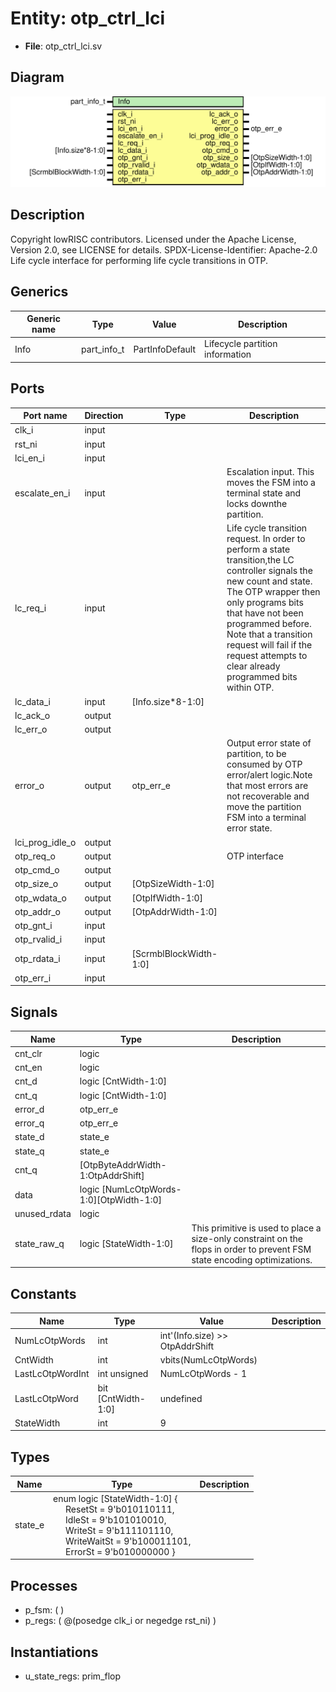 # Entity: otp_ctrl_lci

- **File**: otp_ctrl_lci.sv
## Diagram

![Diagram](otp_ctrl_lci.svg "Diagram")
## Description

Copyright lowRISC contributors.
 Licensed under the Apache License, Version 2.0, see LICENSE for details.
 SPDX-License-Identifier: Apache-2.0
 Life cycle interface for performing life cycle transitions in OTP.
 
## Generics

| Generic name | Type        | Value           | Description                      |
| ------------ | ----------- | --------------- | -------------------------------- |
| Info         | part_info_t | PartInfoDefault | Lifecycle partition information  |
## Ports

| Port name       | Direction | Type                   | Description                                                                                                                                                                                                                                                                                                           |
| --------------- | --------- | ---------------------- | --------------------------------------------------------------------------------------------------------------------------------------------------------------------------------------------------------------------------------------------------------------------------------------------------------------------- |
| clk_i           | input     |                        |                                                                                                                                                                                                                                                                                                                       |
| rst_ni          | input     |                        |                                                                                                                                                                                                                                                                                                                       |
| lci_en_i        | input     |                        |                                                                                                                                                                                                                                                                                                                       |
| escalate_en_i   | input     |                        | Escalation input. This moves the FSM into a terminal state and locks downthe partition.                                                                                                                                                                                                                               |
| lc_req_i        | input     |                        | Life cycle transition request. In order to perform a state transition,the LC controller signals the new count and state. The OTP wrapper then only programs bits that have not been programmed before. Note that a transition request will fail if the request attempts to clear already programmed bits within OTP.  |
| lc_data_i       | input     | [Info.size*8-1:0]      |                                                                                                                                                                                                                                                                                                                       |
| lc_ack_o        | output    |                        |                                                                                                                                                                                                                                                                                                                       |
| lc_err_o        | output    |                        |                                                                                                                                                                                                                                                                                                                       |
| error_o         | output    | otp_err_e              | Output error state of partition, to be consumed by OTP error/alert logic.Note that most errors are not recoverable and move the partition FSM into a terminal error state.                                                                                                                                            |
| lci_prog_idle_o | output    |                        |                                                                                                                                                                                                                                                                                                                       |
| otp_req_o       | output    |                        | OTP interface                                                                                                                                                                                                                                                                                                         |
| otp_cmd_o       | output    |                        |                                                                                                                                                                                                                                                                                                                       |
| otp_size_o      | output    | [OtpSizeWidth-1:0]     |                                                                                                                                                                                                                                                                                                                       |
| otp_wdata_o     | output    | [OtpIfWidth-1:0]       |                                                                                                                                                                                                                                                                                                                       |
| otp_addr_o      | output    | [OtpAddrWidth-1:0]     |                                                                                                                                                                                                                                                                                                                       |
| otp_gnt_i       | input     |                        |                                                                                                                                                                                                                                                                                                                       |
| otp_rvalid_i    | input     |                        |                                                                                                                                                                                                                                                                                                                       |
| otp_rdata_i     | input     | [ScrmblBlockWidth-1:0] |                                                                                                                                                                                                                                                                                                                       |
| otp_err_i       | input     |                        |                                                                                                                                                                                                                                                                                                                       |
## Signals

| Name         | Type                                    | Description                                                                                                                |
| ------------ | --------------------------------------- | -------------------------------------------------------------------------------------------------------------------------- |
| cnt_clr      | logic                                   |                                                                                                                            |
| cnt_en       | logic                                   |                                                                                                                            |
| cnt_d        | logic [CntWidth-1:0]                    |                                                                                                                            |
| cnt_q        | logic [CntWidth-1:0]                    |                                                                                                                            |
| error_d      | otp_err_e                               |                                                                                                                            |
| error_q      | otp_err_e                               |                                                                                                                            |
| state_d      | state_e                                 |                                                                                                                            |
| state_q      | state_e                                 |                                                                                                                            |
| cnt_q        | [OtpByteAddrWidth-1:OtpAddrShift]       |                                                                                                                            |
| data         | logic [NumLcOtpWords-1:0][OtpWidth-1:0] |                                                                                                                            |
| unused_rdata | logic                                   |                                                                                                                            |
| state_raw_q  | logic [StateWidth-1:0]                  | This primitive is used to place a size-only constraint on the flops in order to prevent FSM state encoding optimizations.  |
## Constants

| Name             | Type               | Value                           | Description |
| ---------------- | ------------------ | ------------------------------- | ----------- |
| NumLcOtpWords    | int                | int'(Info.size) >> OtpAddrShift |             |
| CntWidth         | int                | vbits(NumLcOtpWords)            |             |
| LastLcOtpWordInt | int unsigned       | NumLcOtpWords - 1               |             |
| LastLcOtpWord    | bit [CntWidth-1:0] | undefined                       |             |
| StateWidth       | int                | 9                               |             |
## Types

| Name    | Type                                                                                                                                                                                                                                                                                                                                                                                 | Description |
| ------- | ------------------------------------------------------------------------------------------------------------------------------------------------------------------------------------------------------------------------------------------------------------------------------------------------------------------------------------------------------------------------------------ | ----------- |
| state_e | enum logic [StateWidth-1:0] {<br><span style="padding-left:20px">     ResetSt     = 9'b010110111,<br><span style="padding-left:20px">     IdleSt      = 9'b101010010,<br><span style="padding-left:20px">     WriteSt     = 9'b111101110,<br><span style="padding-left:20px">     WriteWaitSt = 9'b100011101,<br><span style="padding-left:20px">     ErrorSt     = 9'b010000000   } |             |
## Processes
- p_fsm: (  )
- p_regs: ( @(posedge clk_i or negedge rst_ni) )
## Instantiations

- u_state_regs: prim_flop
